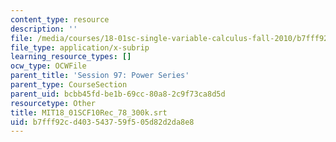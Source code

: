 ```yaml
---
content_type: resource
description: ''
file: /media/courses/18-01sc-single-variable-calculus-fall-2010/b7fff92cd403543759f505d82d2da8e8_MIT18_01SCF10Rec_78_300k.srt
file_type: application/x-subrip
learning_resource_types: []
ocw_type: OCWFile
parent_title: 'Session 97: Power Series'
parent_type: CourseSection
parent_uid: bcbb45fd-be1b-69cc-80a8-2c9f73ca8d5d
resourcetype: Other
title: MIT18_01SCF10Rec_78_300k.srt
uid: b7fff92c-d403-5437-59f5-05d82d2da8e8
---
```

